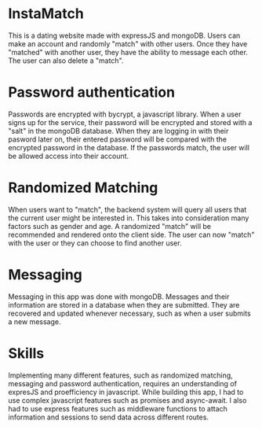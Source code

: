 # InstaMatch 
This is a dating website made with expressJS and mongoDB. Users can make an account and randomly "match" with other users. Once they have "matched" with another user, they have the ability to message each other. The user can also delete a "match". 

# Password authentication 
Passwords are encrypted with bycrypt, a javascript library. When a user signs up for the service, their password will be encrypted and stored with a "salt" in the mongoDB database. When they are logging in with their pasword later on, their entered password will be compared with the encrypted password in the database. If the passwords match, the user will be allowed access into their account. 

# Randomized Matching 
When users want to "match", the backend system will query all users that the current user might be interested in. This takes into consideration many factors such as gender and age. A randomized "match" will be recommended and rendered onto the client side. The user can now "match" with the user or they can choose to find another user. 

# Messaging 
Messaging in this app was done with mongoDB. Messages and their information are stored in a database when they are submitted. They are recovered and updated whenever necessary, such as when a user submits a new message.

# Skills
Implementing many different features, such as randomized matching, messaging and password authentication, requires an understanding of expresJS and proefficiency in javascript. While building this app, I had to use complex javascript features such as promises and async-await. I also had to use express features such as middleware functions to attach information and sessions to send data across different routes. 
